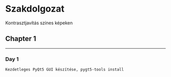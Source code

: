 # Szakdolgozat
Kontrasztjavítás színes képeken

## Chapter 1
___
### Day 1
` Kezdetleges PyQt5 GUI készítése, pygt5-tools install `